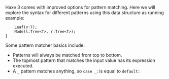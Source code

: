 Haxe 3 comes with improved options for pattern matching. Here we will explore the syntax for different patterns using this data structure as running example:

```
    Leaf(v:T);
    Node(l:Tree<T>, r:Tree<T>);
}
```

Some pattern matcher basics include:



* Patterns will always be matched from top to bottom.
* The topmost pattern that matches the input value has its expression executed.
* A `_` pattern matches anything, so `case _`: is equal to `default:`